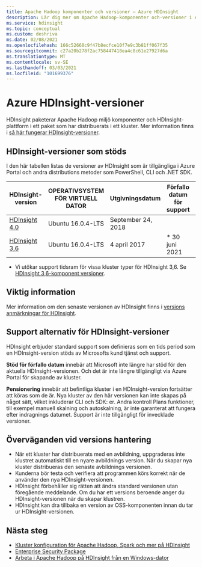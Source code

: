 ```yaml
---
title: Apache Hadoop komponenter och versioner – Azure HDInsight
description: Lär dig mer om Apache Hadoop-komponenter och-versioner i Azure HDInsight.
ms.service: hdinsight
ms.topic: conceptual
ms.custom: deshriva
ms.date: 02/08/2021
ms.openlocfilehash: 166c52660c9f47b8ecfce10f7e9c3b81ff067f35
ms.sourcegitcommit: c27a20b278f2ac758447418ea4c8c61e27927d6a
ms.translationtype: MT
ms.contentlocale: sv-SE
ms.lasthandoff: 03/03/2021
ms.locfileid: "101699376"
---
```

# <a name="azure-hdinsight-versions"></a>Azure HDInsight-versioner

HDInsight paketerar Apache Hadoop miljö komponenter och HDInsight-plattform i ett paket som har distribuerats i ett kluster. Mer information finns i [så här fungerar HDInsight-versioner](hdinsight-overview-versioning.md).

## <a name="supported-hdinsight-versions"></a>HDInsight-versioner som stöds

I den här tabellen listas de versioner av HDInsight som är tillgängliga i Azure Portal och andra distributions metoder som PowerShell, CLI och .NET SDK.

| HDInsight-version | OPERATIVSYSTEM FÖR VIRTUELL DATOR | Utgivningsdatum | Förfallo datum för support | Datum för indragning | Hög tillgänglighet |
| --- | --- | --- | --- | --- | --- |
| [HDInsight 4.0](hdinsight-40-component-versioning.md) |Ubuntu 16.0.4-LTS |September 24, 2018 | | |Ja |
| [HDInsight 3,6](hdinsight-36-component-versioning.md) |Ubuntu 16.0.4-LTS |4 april 2017      | * 30 juni 2021 |30 juni 2021 |Ja |

* Vi utökar support tidsram för vissa kluster typer för HDInsight 3,6. Se [HDInsight 3,6-komponent versioner](hdinsight-36-component-versioning.md).

## <a name="release-notes"></a>Viktig information

Mer information om den senaste versionen av HDInsight finns i [versions anmärkningar för HDInsight](hdinsight-release-notes.md).

## <a name="support-options-for-hdinsight-versions"></a>Support alternativ för HDInsight-versioner

HDInsight erbjuder standard support som definieras som en tids period som en HDInsight-version stöds av Microsofts kund tjänst och support.

**Stöd för förfallo datum** innebär att Microsoft inte längre har stöd för den aktuella HDInsight-versionen. Och det är inte längre tillgängligt via Azure Portal för skapande av kluster.

**Pensionering** innebär att befintliga kluster i en HDInsight-version fortsätter att köras som de är. Nya kluster av den här versionen kan inte skapas på något sätt, vilket inkluderar CLI och SDK: er. Andra kontroll Plans funktioner, till exempel manuell skalning och autoskalning, är inte garanterat att fungera efter indragnings datumet. Support är inte tillgängligt för invecklade versioner.

## <a name="versioning-considerations"></a>Överväganden vid versions hantering
- När ett kluster har distribuerats med en avbildning, uppgraderas inte klustret automatiskt till en nyare avbildnings version. När du skapar nya kluster distribueras den senaste avbildnings versionen.
- Kunderna bör testa och verifiera att programmen körs korrekt när de använder den nya HDInsight-versionen.
- HDInsight förbehåller sig rätten att ändra standard versionen utan föregående meddelande. Om du har ett versions beroende anger du HDInsight-versionen när du skapar klustren.
- HDInsight kan dra tillbaka en version av OSS-komponenten innan du tar ur HDInsight-versionen.

## <a name="next-steps"></a>Nästa steg

- [Kluster konfiguration för Apache Hadoop, Spark och mer på HDInsight](hdinsight-hadoop-provision-linux-clusters.md)
- [Enterprise Security Package](./enterprise-security-package.md)
- [Arbeta i Apache Hadoop på HDInsight från en Windows-dator](hdinsight-hadoop-windows-tools.md)